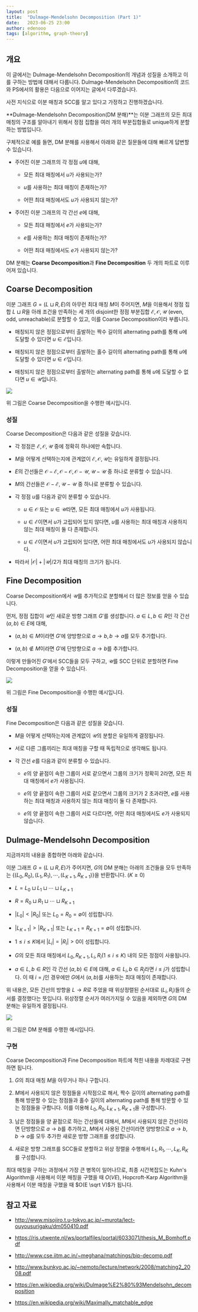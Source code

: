 ```yaml
---
layout: post
title:  "Dulmage-Mendelsohn Decomposition (Part 1)"
date:   2023-06-25 23:00
author: edenooo
tags: [algorithm, graph-theory]
---
```


## 개요

이 글에서는 Dulmage-Mendelsohn Decomposition의 개념과 성질을 소개하고 이를 구하는 방법에 대해서 다룹니다. Dulmage-Mendelsohn Decomposition의 코드와 PS에서의 활용은 다음으로 이어지는 글에서 다루겠습니다.

사전 지식으로 이분 매칭과 SCC를 알고 있다고 가정하고 진행하겠습니다.

**Dulmage-Mendelsohn Decomposition(DM 분해)**는 이분 그래프의 모든 최대 매칭의 구조를 알아내기 위해서 정점 집합을 여러 개의 부분집합들로 unique하게 분할하는 방법입니다.

구체적으로 예를 들면, DM 분해를 사용해서 아래와 같은 질문들에 대해 빠르게 답변할 수 있습니다.

- 주어진 이분 그래프의 각 정점 $u$에 대해,

	- 모든 최대 매칭에서 $u$가 사용되는가?

	- $u$를 사용하는 최대 매칭이 존재하는가?

	- 어떤 최대 매칭에서도 $u$가 사용되지 않는가?

- 주어진 이분 그래프의 각 간선 $e$에 대해,

	- 모든 최대 매칭에서 $e$가 사용되는가?

	- $e$를 사용하는 최대 매칭이 존재하는가?

	- 어떤 최대 매칭에서도 $e$가 사용되지 않는가?

DM 분해는 **Coarse Decomposition**과 **Fine Decomposition** 두 개의 파트로 이루어져 있습니다.



## Coarse Decomposition

이분 그래프 $G=(L \sqcup R,E)$의 아무런 최대 매칭 $M$이 주어지면, $M$을 이용해서 정점 집합 $L \sqcup R$을 아래 조건을 만족하는 세 개의 disjoint한 정점 부분집합 
$\mathcal{E}, \mathcal{O}, \mathcal{U}$ (even, odd, unreachable)로 분할할 수 있고, 이를 Coarse Decomposition이라 부릅니다.

- 매칭되지 않은 정점으로부터 출발하는 짝수 길이의 alternating path를 통해 $u$에 도달할 수 있다면 $u \in \mathcal{E}$입니다.

- 매칭되지 않은 정점으로부터 출발하는 홀수 길이의 alternating path를 통해 $u$에 도달할 수 있다면 $u \in \mathcal{O}$입니다.

- 매칭되지 않은 정점으로부터 출발하는 alternating path를 통해 $u$에 도달할 수 없다면 $u \in \mathcal{U}$입니다.

![](/assets/images/edenooo/DM-decomposition/coarse.png)

위 그림은 Coarse Decomposition을 수행한 예시입니다.

### 성질

Coarse Decomposition은 다음과 같은 성질을 갖습니다.

- 각 정점은 $\mathcal{E}, \mathcal{O}, \mathcal{U}$ 중에 정확히 하나에만 속합니다.

- $M$을 어떻게 선택하는지에 관계없이 $\mathcal{E}, \mathcal{O}, \mathcal{U}$는 유일하게 결정됩니다.

- $E$의 간선들은 $\mathcal{O}-\mathcal{E}, \mathcal{O}-\mathcal{O}, \mathcal{O}-\mathcal{U}, \mathcal{U}-\mathcal{U}$ 중 하나로 분류할 수 있습니다.

- $M$의 간선들은 $\mathcal{O}-\mathcal{E}, \mathcal{U}-\mathcal{U}$ 중 하나로 분류할 수 있습니다.

- 각 정점 $u$를 다음과 같이 분류할 수 있습니다.

	- $u \in \mathcal{O}$ 또는 $u \in \mathcal{U}$라면, 모든 최대 매칭에서 $u$가 사용됩니다.

	- $u \in \mathcal{E}$이면서 $u$가 고립되어 있지 않다면, $u$를 사용하는 최대 매칭과 사용하지 않는 최대 매칭이 둘 다 존재합니다.

	- $u \in \mathcal{E}$이면서 $u$가 고립되어 있다면, 어떤 최대 매칭에서도 $u$가 사용되지 않습니다.

- 따라서 $\lvert \mathcal{O} \rvert + \lvert \mathcal{U} \rvert / 2$가 최대 매칭의 크기가 됩니다.



## Fine Decomposition

Coarse Decomposition에서 $\mathcal{U}$를 추가적으로 분할해서 더 많은 정보를 얻을 수 있습니다.

먼저, 정점 집합이 $\mathcal{U}$인 새로운 방향 그래프 $G'$를 생성합니다. $a \in L, b \in R$인 각 간선 $(a,b) \in E$에 대해, 

- $(a,b) \in M$이라면 $G'$에 양방향으로 $a \rightarrow b, b \rightarrow a$를 모두 추가합니다.

- $(a,b) \not \in M$이라면 $G'$에 단방향으로 $a \rightarrow b$를 추가합니다.

이렇게 만들어진 $G'$에서 SCC들을 모두 구하고, $\mathcal{U}$를 SCC 단위로 분할하면 Fine Decomposition을 얻을 수 있습니다.

![](/assets/images/edenooo/DM-decomposition/fine.png)

위 그림은 Fine Decomposition을 수행한 예시입니다.

### 성질

Fine Decomposition은 다음과 같은 성질을 갖습니다.

- $M$을 어떻게 선택하는지에 관계없이 $\mathcal{U}$의 분할은 유일하게 결정됩니다.

- 서로 다른 그룹끼리는 최대 매칭을 구할 때 독립적으로 생각해도 됩니다.

- 각 간선 $e$를 다음과 같이 분류할 수 있습니다.

	- $e$의 양 끝점이 속한 그룹이 서로 같으면서 그룹의 크기가 정확히 2라면, 모든 최대 매칭에서 $e$가 사용됩니다.

	- $e$의 양 끝점이 속한 그룹이 서로 같으면서 그룹의 크기가 2 초과라면, $e$를 사용하는 최대 매칭과 사용하지 않는 최대 매칭이 둘 다 존재합니다.

	- $e$의 양 끝점이 속한 그룹이 서로 다르다면, 어떤 최대 매칭에서도 $e$가 사용되지 않습니다.



## Dulmage-Mendelsohn Decomposition

지금까지의 내용을 종합하면 아래와 같습니다.

이분 그래프 $G=(L \sqcup R,E)$가 주어지면, $G$의 DM 분해는 아래의 조건들을 모두 만족하는 $\lbrace (L_0, R_0), (L_1, R_1), \cdots, (L_{K+1}, R_{K+1}) \rbrace$을 반환합니다. $(K \geq 0)$

- $L = L_0 \sqcup L_1 \sqcup \cdots \sqcup L_{K+1}$

- $R = R_0 \sqcup R_1 \sqcup \cdots \sqcup R_{K+1}$

- $\lvert L_0 \rvert < \lvert R_0 \rvert$ 또는 $L_0 = R_0 = \emptyset$이 성립합니다.

- $\lvert L_{K+1} \rvert > \lvert R_{K+1} \rvert$ 또는 $L_{K+1} = R_{K+1} = \emptyset$이 성립합니다.

- $1 \leq i \leq K$에서 $\lvert L_i \rvert = \lvert R_i \rvert > 0$이 성립합니다.

- $G$의 모든 최대 매칭에서 $L_0, R_{K+1}, L_i, R_i (1 \leq i \leq K)$ 내의 모든 정점이 사용됩니다.

- $a \in L, b \in R$인 각 간선 $(a,b) \in E$에 대해, $a \in L_i, b \in R_j$라면 $i \leq j$가 성립합니다. 이 때 $i = j$인 경우에만 $G$에서 $(a,b)$를 사용하는 최대 매칭이 존재합니다.

위 내용은, 모든 간선의 방향을 $L \rightarrow R$로 주었을 때 위상정렬된 순서대로 $(L_i, R_i)$들의 순서를 결정했다는 뜻입니다. 위상정렬 순서가 여러가지일 수 있음을 제외하면 $G$의 DM 분해는 유일하게 결정됩니다.

![](/assets/images/edenooo/DM-decomposition/dm.png)

위 그림은 DM 분해를 수행한 예시입니다.

### 구현

Coarse Decomposition과 Fine Decomposition 파트에 적힌 내용을 차례대로 구현하면 됩니다.

1. $G$의 최대 매칭 $M$을 아무거나 하나 구합니다.

2. $M$에서 사용되지 않은 정점들을 시작점으로 해서, 짝수 길이의 alternating path를 통해 방문할 수 있는 정점들과 홀수 길이의 alternating path를 통해 방문할 수 있는 정점들을 구합니다. 이를 이용해 $L_0, R_0, L_{K+1}, R_{K+1}$을 구성합니다.

3. 남은 정점들을 양 끝점으로 하는 간선들에 대해서, $M$에서 사용되지 않은 간선이라면 단방향으로 $a \rightarrow b$를 추가하고, $M$에서 사용된 간선이라면 양방향으로 $a \rightarrow b, b \rightarrow a$를 모두 추가한 새로운 방향 그래프를 생성합니다.

4. 새로운 방향 그래프를 SCC들로 분할하고 위상 정렬을 수행해서 $L_1, R_1, \cdots, L_K, R_K$를 구성합니다.

최대 매칭을 구하는 과정에서 가장 큰 병목이 일어나므로, 최종 시간복잡도는 Kuhn's Algorithm을 사용해서 이분 매칭을 구했을 때 $O(VE)$, Hopcroft-Karp Algorithm을 사용해서 이분 매칭을 구했을 때 $O(E \sqrt V)$가 됩니다.



## 참고 자료

- <http://www.misojiro.t.u-tokyo.ac.jp/~murota/lect-ouyousurigaku/dm050410.pdf>

- <https://ris.utwente.nl/ws/portalfiles/portal/6033071/thesis_M_Bomhoff.pdf>

- <http://www.cse.iitm.ac.in/~meghana/matchings/bip-decomp.pdf>

- <http://www.bunkyo.ac.jp/~nemoto/lecture/network/2008/matching2_2008.pdf>

- <https://en.wikipedia.org/wiki/Dulmage%E2%80%93Mendelsohn_decomposition>

- <https://en.wikipedia.org/wiki/Maximally_matchable_edge>
